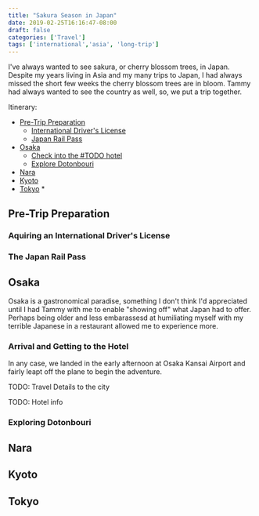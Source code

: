 ```yaml
---
title: "Sakura Season in Japan"
date: 2019-02-25T16:16:47-08:00
draft: false
categories: ['Travel']
tags: ['international','asia', 'long-trip']
---
```


I've always wanted to see sakura, or cherry blossom trees, in Japan. Despite my
years living in Asia and my many trips to Japan, I had always missed the short
few weeks the cherry blossom trees are in bloom. Tammy had always wanted to see
the country as well, so, we put a trip together.

Itinerary:

* [Pre-Trip Preparation](#preparation)
  * [International Driver's License](#international-dl)
  * [Japan Rail Pass](#japan-rail-pass)
* [Osaka](#osaka)
  * [Check into the #TODO hotel](#osaka-hotel-one)
  * [Explore Dotonbouri](#dotonbouri-one)
* [Nara](#nara)
* [Kyoto](#kyoto)
* [Tokyo](#tokyo)
  *

## Pre-Trip Preparation <a id="preparation">

### Aquiring an International Driver's License <a id="international-dl">

### The Japan Rail Pass <a id="japan-rail-pass">

## Osaka <a id="osaka"></a>
Osaka is a gastronomical paradise, something I don't think I'd appreciated until
I had Tammy with me to enable "showing off" what Japan had to offer. Perhaps being
older and less embarassesd at humiliating myself with my terrible Japanese
in a restaurant allowed me to experience more.

### Arrival and Getting to the Hotel <a id="osaka-hotel-one">
In any case, we landed in the early afternoon at Osaka Kansai Airport and fairly
leapt off the plane to begin the adventure.

TODO: Travel Details to the city

TODO: Hotel info
### Exploring Dotonbouri <a id="dotonbouri-one">
## Nara <a id="nara"></a>
## Kyoto <a id="kyoto"></a>
## Tokyo <a id="tokyo"></a>
